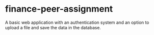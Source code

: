 # finance-peer-assignment
A basic web application with an authentication system and an option to upload a file and save the data in the database.
